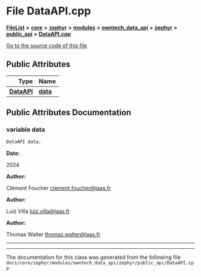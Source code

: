 

# File DataAPI.cpp



[**FileList**](files.md) **>** [**core**](dir_771164b9325b04f1442f7a3ffa8ecb89.md) **>** [**zephyr**](dir_09002e7ce91f09aeb040dfd1861a47f4.md) **>** [**modules**](dir_6d0fb8ab814c517e7f155fb837e32f72.md) **>** [**owntech\_data\_api**](dir_a549afb1504a6cae23e88efc51d50dd5.md) **>** [**zephyr**](dir_e68c454e5b7b38289ca5658bb88f5006.md) **>** [**public\_api**](dir_395e94c4eb2e271e16f52d3df300cdd3.md) **>** [**DataAPI.cpp**](DataAPI_8cpp.md)

[Go to the source code of this file](DataAPI_8cpp_source.md)
























## Public Attributes

| Type | Name |
| ---: | :--- |
|  [**DataAPI**](classDataAPI.md) | [**data**](#variable-data)  <br> |












































## Public Attributes Documentation




### variable data 


```C++
DataAPI data;
```





**Date:**

2024




**Author:**

Clément Foucher [clement.foucher@laas.fr](mailto:clement.foucher@laas.fr) 




**Author:**

Luiz Villa [luiz.villa@laas.fr](mailto:luiz.villa@laas.fr) 




**Author:**

Thomas Walter [thomas.walter@laas.fr](mailto:thomas.walter@laas.fr) 





        

<hr>

------------------------------
The documentation for this class was generated from the following file `docs/core/zephyr/modules/owntech_data_api/zephyr/public_api/DataAPI.cpp`

